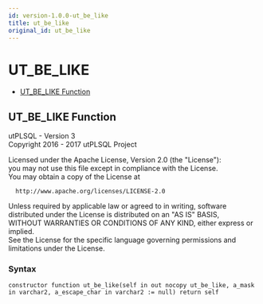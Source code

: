 ```yaml
---
id: version-1.0.0-ut_be_like
title: ut_be_like
original_id: ut_be_like
---
```


# UT_BE_LIKE






- [UT_BE_LIKE Function](#ut_be_like)












 
## UT_BE_LIKE Function<a name="ut_be_like"></a>


<p>
<p>utPLSQL - Version 3<br />  Copyright 2016 - 2017 utPLSQL Project</p><p>  Licensed under the Apache License, Version 2.0 (the &quot;License&quot;):<br />  you may not use this file except in compliance with the License.<br />  You may obtain a copy of the License at</p><pre><code>  http://www.apache.org/licenses/LICENSE-2.0</code></pre><p>  Unless required by applicable law or agreed to in writing, software<br />  distributed under the License is distributed on an &quot;AS IS&quot; BASIS,<br />  WITHOUT WARRANTIES OR CONDITIONS OF ANY KIND, either express or implied.<br />  See the License for the specific language governing permissions and<br />  limitations under the License.</p>
</p>

### Syntax
```plsql
constructor function ut_be_like(self in out nocopy ut_be_like, a_mask in varchar2, a_escape_char in varchar2 := null) return self
```

 





 
